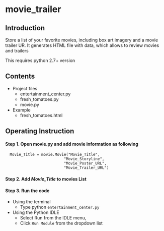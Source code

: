 # movie_trailer

## Introduction
Store a list of your favorite movies, including box art imagery and a movie trailer UR.
It generates HTML file with data, which allows to review movies and trailers

This requires python 2.7+ version

## Contents
* Project files
  - entertainment_center.py
  - fresh_tomatoes.py
  - movie.py
* Example
  - fresh_tomatoes.html

## Operating Instruction
  
  #### Step 1. Open **movie.py** and  add movie information as following
  
      Movie_Title = movie.Movie("Movie_Title",
                              "Movie_Storyline",
                              "Movie_Poster_URL",
                              "Movie_Trailer_URL")
                              
  #### Step 2. Add _Movie_Title_ to **movies** List
      
  #### Step 3. Run the code
    
   * Using the terminal
     - Type python `entertainment_center.py`
   * Using the Python IDLE
      - Select Run from the IDLE menu,
      - Click `Run Module` from the dropdown list
